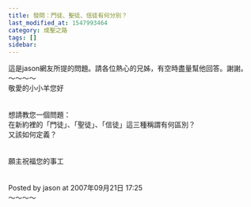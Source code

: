 ```yaml
---
title: 發問：門徒、聖徒、信徒有何分別？
last_modified_at: 1547993464
category: 成聖之路
tags: []
sidebar: 
---
```


<p>這是jason網友所提的問題。請各位熱心的兄姊，有空時盡量幫他回答。謝謝。<br/><!--more-->～～～～<br/>敬愛的小小羊您好<br/><br/><br/>想請教您一個問題：<br/>在新約裡的「門徒」、「聖徒」、「信徒」這三種稱謂有何區別？<br/>又該如何定義？<br/><br/><br/>願主祝福您的事工<br/><br/><br/>Posted by jason at 2007年09月21日 17:25<br/>～～～～<br/><br/>
</p>